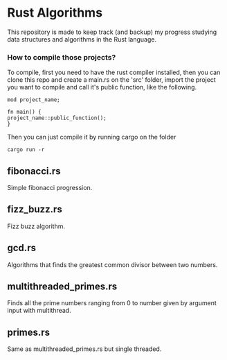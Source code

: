 # Rust Algorithms

This repository is made to keep track (and backup) my progress studying data structures and algorithms in the Rust language.

### How to compile those projects?

To compile, first you need to have the rust compiler installed, then you can clone this repo and create a main.rs on the 'src' folder, import the project you want to compile and call it's public function, like the following.

    mod project_name;

    fn main() {
    project_name::public_function();
    }

Then you can just compile it by running cargo on the folder

    cargo run -r

## fibonacci.rs

Simple fibonacci progression.

## fizz_buzz.rs

Fizz buzz algorithm.

## gcd.rs

Algorithms that finds the greatest common divisor between two numbers.

## multithreaded_primes.rs

Finds all the prime numbers ranging from 0 to number given by argument input with multithread.

## primes.rs

Same as multithreaded_primes.rs but single threaded.
